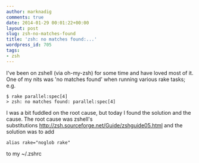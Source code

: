```yaml
---
author: marknadig
comments: true
date: 2014-01-29 00:01:22+00:00
layout: post
slug: zsh-no-matches-found
title: 'zsh: no matches found:...'
wordpress_id: 705
tags:
- zsh
---
```


I've been on zshell (via oh-my-zsh) for some time and have loved most of it. One of my nits was 'no matches found' when running various rake tasks; e.g.

    
    $ rake parallel:spec[4]
    > zsh: no matches found: parallel:spec[4]


I was a bit fuddled on the root cause, but today I found the solution and the cause. The root cause was zshell's substitutions http://zsh.sourceforge.net/Guide/zshguide05.html and the solution was to add

    
    alias rake="noglob rake"


to my ~/.zshrc


